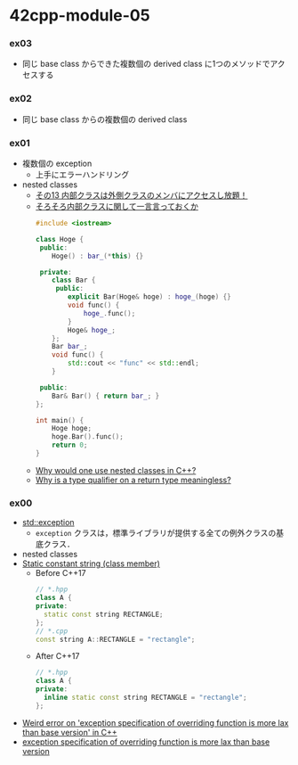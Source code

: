 # 42cpp-module-05

### ex03
- 同じ base class からできた複数個の derived class に1つのメソッドでアクセスする

### ex02
- 同じ base class からの複数個の derived class

### ex01
- 複数個の exception
  - 上手にエラーハンドリング
- nested classes
  - [その13 内部クラスは外側クラスのメンバにアクセスし放題！](http://marupeke296.com/CPP_No13_SubClass.html)
  - [そろそろ内部クラスに関して一言言っておくか](http://isoparametric.hatenablog.com/entry/20080117/1200575103)
      ```c++
      #include <iostream>

      class Hoge {
       public:
          Hoge() : bar_(*this) {}

       private:
          class Bar {
           public:
              explicit Bar(Hoge& hoge) : hoge_(hoge) {}
              void func() {
                  hoge_.func();
              }
              Hoge& hoge_;
          };
          Bar bar_;
          void func() {
              std::cout << "func" << std::endl;
          }

       public:
          Bar& Bar() { return bar_; }
      };

      int main() {
          Hoge hoge;
          hoge.Bar().func();
          return 0;
      }
      ```
  - [Why would one use nested classes in C++?](https://stackoverflow.com/questions/4571355/why-would-one-use-nested-classes-in-c)
  - [Why is a type qualifier on a return type meaningless?](https://stackoverflow.com/questions/1607188/why-is-a-type-qualifier-on-a-return-type-meaningless)


### ex00
- [std::exception](https://cpprefjp.github.io/reference/exception/exception.html)
  - `exception` クラスは，標準ライブラリが提供する全ての例外クラスの基底クラス．
- nested classes
- [Static constant string (class member)](https://stackoverflow.com/questions/1563897/static-constant-string-class-member)
  - Before C++17
    ```c++
    // *.hpp
    class A {
    private:
      static const string RECTANGLE;
    };
    // *.cpp
    const string A::RECTANGLE = "rectangle";
    ```
  - After C++17
    ```c++
    // *.hpp
    class A {
    private:
      inline static const string RECTANGLE = "rectangle";
    };
    ```
- [Weird error on 'exception specification of overriding function is more lax than base version' in C++](https://stackoverflow.com/questions/59919357/weird-error-on-exception-specification-of-overriding-function-is-more-lax-than)
- [exception specification of overriding function is more lax than base version](https://stackoverflow.com/questions/53829852/exception-specification-of-overriding-function-is-more-lax-than-base-version/53829972)

